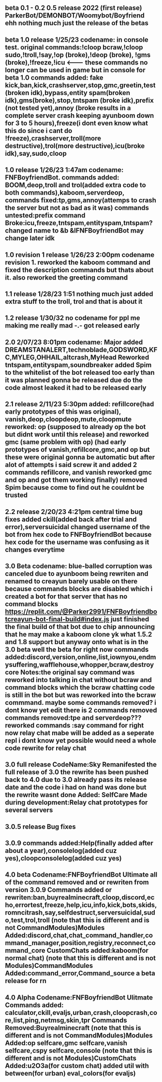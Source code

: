beta 0.1 - 0.2 0.5 release 2022 (first release)
ParkerBot/DEMONBOT/Woomybot/Boyfriend
 ehh nothing much just the release of the betas
--------------------------------------
beta 1.0 release 1/25/23 codename: in console test.
original commands:!cloop bcraw,!cloop sudo,!troll,!say,!op (broke),!deop (broke), !gms (broke),!freeze,!icu <--- these commands no longer can be used in game but in console for beta 1.0
commands added: fake kick,ban,kick,crashserver,stop,gmc,greetin,test(broken idk),bypass,entity spam(broken idk),gms(broke),stop,tntspam (broke idk),prefix (not tested yet),annoy (broke  results in a complete server crash keeping ayunboom down for 3 to 5 hours),freeze(i dont even know what this do since i cant do !freeze),crashserver,troll(more destructive),trol(more destructive),icu(broke idk),say,sudo,cloop
-------------------------------------
1.0 release 1/26/23 1:47am codename:
FNFBoyfriendBot.
commands added: BOOM,deop,troll and trol(added extra code to both commands),kaboom,serverdeop,
commands fixed:tp,gms,annoy(attemps to crash the server but not as bad as it was)
commands untested:prefix
command Broke:icu,freeze,tntspam,entityspam,tntspam?
changed name to &b &lFNFBoyfriendBot may change later idk
 -------------------------------------
1.0 revision 1 release 1/26/23 2:00pm
codename revision 1.
reworked the kaboom command and fixed the description commands but thats about it. also reworked the greeting command
--------------------------------------
1.1 release 1/28/23 1:51
nothing much just added extra stuff to the troll, trol and that is about it
-------------------------------------
1.2 release 1/30/32 no codename
for ppl me making me really mad -.- got released early
--------------------------------------


2.0 2/07/23 8:01pm codename: Major
added DREAMSTANALERT,technoblade,GODSWORD,KFC,MYLEG,OHHAIL,altcrash,MyHead
Reworked tntspam,entityspam,soundbreaker
added Spim to the whitelist of the bot
released too early than it was planned gonna be released due do the code almost leaked it had to be released early
--------------------------------------


2.1 release 2/11/23 5:30pm
added: refillcore(had early prototypes of this was original), vanish,deop,cloopdeop,mute,cloopmute
reworked: op (supposed to already op the bot but didnt work until this release) and reworked gmc (same problem with op)
(had early prototypes of vanish,refillcore,gmc,and op but these were original gonna be automatic but after alot of attempts i said screw it and added 2 commands refillcore, and vanish reworked gmc and op and got them working finally) removed Spim because come to find out he couldnt be trusted
--------------------------------------
2.2 release 2/20/23 4:21pm central time
bug fixes 
added ckill(added back after trial and error),serversuicidal
changed username of the bot from hex code to FNFBoyfriendBot because hex code for the username was confusing as it changes everytime
---------------------------------------
 3.0 Beta codename: blue-balled corruption
was canceled due to ayunboom being rewriten and renamed to creayun barely usable on there because commands blocks are disabled which i created a bot for that server that has no command blocks https://replit.com/@Parker2991/FNFBoyfriendbotcreayun-bot-final-build#index.js just finished the final build of that bot due to chip announcing that he may make a kaboom clone yk what 1.5.2 and 1.8 support but anyway onto what is in the 3.0 beta well the beta for right now
commands added:discord,version,online,list,iownyou,endmysuffering,wafflehouse,whopper,bcraw,destroycore
Notes:the original say command was reworked into talking in chat without bcraw and command blocks which the bcraw chatting code is still in the bot but was reworked into the bcraw commmand. maybe some commands removed? i dont know yet edit there is 2 commands removed 
commands removed:tpe and serverdeop???
reworked commands :say command for right now
relay chat mabe will be added as a seperate repl i dont know yet possible would need a whole code rewrite for relay chat
-----------------------------------------
3.0 full release CodeName:Sky Remanifested
the full release of 3.0 the rewrite has been pushed back to 4.0 due to 3.0 already pass its release date and the code i had on hand was done but the rewrite wasnt done
Added: SelfCare
Made during development:Relay chat prototypes for several servers
---------------------
3.0.5 release 
Bug fixes
-----------
3.0.9
commands added:Help(finally added after about a year),consolelog(added cuz yes),cloopconsolelog(added cuz yes)
-------------------
4.0 beta Codename:FNFBoyfriendBot Ultimate 
all of the command removed and or rewriten from version 3.0.9 
Commands added or rewriten:ban,buyrealminecraft,cloop,discord,echo,errortest,freeze,help,icu,info,kick,bots,skids,romncitrash,say,selfdestruct,serversuicidal,sudo,test,trol,troll
(note that this is different and is not CommandModules)Modules Added:discord,chat,chat_command_handler,command_manager,position,registry,reconnect,command_core
CustomChats added:kaboom(for normal chat)
(note that this is different and is not Modules)CommandModules Added:command_error,Command_source
a beta release for rn
-----------------------------
4.0 Alpha Codename:FNFBoyfriendBot Ulitmate
Commands added: calculator,ckill,evaljs,urban,crash,cloopcrash,core,list,ping,netmsg,skin,tpr 
Commands Removed:Buyrealminecraft
(note that this is different and is not CommandModules)Modules Added:op selfcare,gmc selfcare,vanish selfcare,cspy selfcare,console
(note that this is different and is not Modules)CustomChats Added:u2O3a(for custom chat)
added util with between(for urban) eval_colors(for evaljs)
----------------------------------